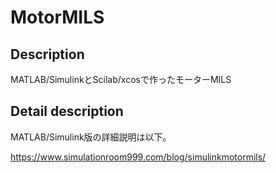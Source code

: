 # MotorMILS

## Description
MATLAB/SimulinkとScilab/xcosで作ったモーターMILS

## Detail description

MATLAB/Simulink版の詳細説明は以下。

https://www.simulationroom999.com/blog/simulinkmotormils/


